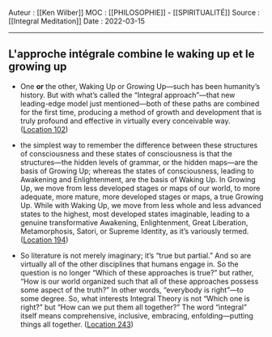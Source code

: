 Auteur : [[Ken Wilber]]
MOC :  [[PHILOSOPHIE]] - [[SPIRITUALITÉ]] 
Source : [[Integral Meditation]]
Date : 2022-03-15
***

## L'approche intégrale combine le waking up et le growing up
- One **or** the other, Waking Up or Growing Up—such has been humanity’s history. But with what’s called the “Integral approach”—that new leading-edge model just mentioned—both of these paths are combined for the first time, producing a method of growth and development that is truly profound and effective in virtually every conceivable way. ([Location 102](https://readwise.io/to_kindle?action=open&asin=B01BMYXTU0&location=102))

- the simplest way to remember the difference between these structures of consciousness and these states of consciousness is that the structures—the hidden levels of grammar, or the hidden maps—are the basis of Growing Up; whereas the states of consciousness, leading to Awakening and Enlightenment, are the basis of Waking Up. In Growing Up, we move from less developed stages or maps of our world, to more adequate, more mature, more developed stages or maps, a true Growing Up. While with Waking Up, we move from less whole and less advanced states to the highest, most developed states imaginable, leading to a genuine transformative Awakening, Enlightenment, Great Liberation, Metamorphosis, Satori, or Supreme Identity, as it’s variously termed. ([Location 194](https://readwise.io/to_kindle?action=open&asin=B01BMYXTU0&location=194))

- So literature is not merely imaginary; it’s “true but partial.” And so are virtually all of the other disciplines that humans engage in. So the question is no longer “Which of these approaches is true?” but rather, “How is our world organized such that all of these approaches possess some aspect of the truth?” In other words, “everybody is right”—to some degree. So, what interests Integral Theory is not “Which one is right?” but “How can we put them all together?” The word “integral” itself means comprehensive, inclusive, embracing, enfolding—putting things all together. ([Location 243](https://readwise.io/to_kindle?action=open&asin=B01BMYXTU0&location=243))